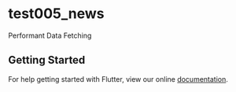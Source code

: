 # test005_news

Performant Data Fetching

## Getting Started

For help getting started with Flutter, view our online
[documentation](https://flutter.io/).
